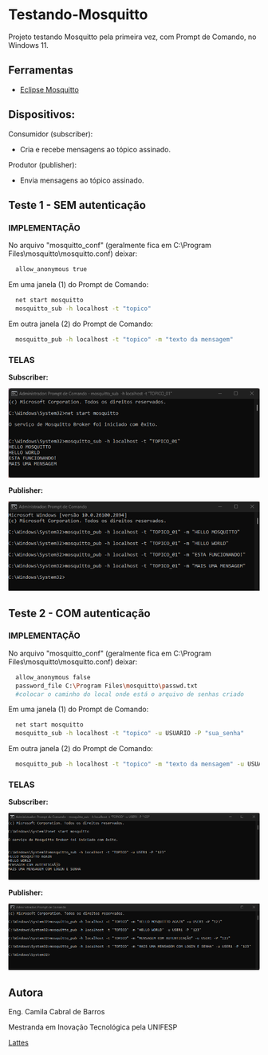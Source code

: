 # Testando-Mosquitto
Projeto testando Mosquitto pela primeira vez, com Prompt de Comando, no Windows 11.


## Ferramentas

- [Eclipse Mosquitto](https://mosquitto.org/download/)

  
## Dispositivos:

  Consumidor (subscriber):
  - Cria e recebe mensagens ao tópico assinado.
  
  Produtor (publisher):
  - Envia mensagens ao tópico assinado.


## Teste 1 - SEM autenticação

### <b> IMPLEMENTAÇÃO </b>

  No arquivo "mosquitto_conf" (geralmente fica em C:\Program Files\mosquitto\mosquitto.conf) deixar:
  
  ```bash
    allow_anonymous true
  ```

  Em uma janela (1) do Prompt de Comando:

  ```bash
    net start mosquitto
    mosquitto_sub -h localhost -t "topico"
  ```

  Em outra janela (2) do Prompt de Comando:

  ```bash
    mosquitto_pub -h localhost -t "topico" -m "texto da mensagem"
  ```
  
 
### <b> TELAS </b>

<b>Subscriber:</b>
  
  ![image](https://github.com/Camila-Barros/Testando-Mosquitto/blob/main/subscriber1.png)
  
<b>Publisher:</b>
  
  ![image](https://github.com/Camila-Barros/Testando-Mosquitto/blob/main/publisher1.png)



## Teste 2 - COM autenticação

### <b> IMPLEMENTAÇÃO </b>

  No arquivo "mosquitto_conf" (geralmente fica em C:\Program Files\mosquitto\mosquitto.conf) deixar:
  
  ```bash
    allow_anonymous false
    password_file C:\Program Files\mosquitto\passwd.txt
    #colocar o caminho do local onde está o arquivo de senhas criado
  ```

  Em uma janela (1) do Prompt de Comando:

  ```bash
    net start mosquitto
    mosquitto_sub -h localhost -t "topico" -u USUARIO -P "sua_senha"
  ```

  Em outra janela (2) do Prompt de Comando:

  ```bash
    mosquitto_pub -h localhost -t "topico" -m "texto da mensagem" -u USUARIO -P "sua_senha"
  ```
  
 
### <b> TELAS </b>

<b>Subscriber:</b>
  
  ![image](https://github.com/Camila-Barros/Testando-Mosquitto/blob/main/subscriber2.png)
  
<b>Publisher:</b>
  
  ![image](https://github.com/Camila-Barros/Testando-Mosquitto/blob/main/publisher2.png)



## Autora

Eng. Camila Cabral de Barros

Mestranda em Inovação Tecnológica pela UNIFESP

[Lattes](http://lattes.cnpq.br/2066462797590469)
